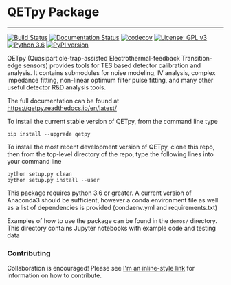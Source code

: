 # QETpy Package
-------

[![Build Status](https://travis-ci.com/ucbpylegroup/QETpy.svg?branch=master)](https://travis-ci.com/ucbpylegroup/QETpy) [![Documentation Status](https://readthedocs.org/projects/qetpy/badge/?version=latest)](https://qetpy.readthedocs.io/en/latest/?badge=latest) [![codecov](https://codecov.io/gh/ucbpylegroup/QETpy/branch/master/graph/badge.svg)](https://codecov.io/gh/ucbpylegroup/QETpy) 
[![License: GPL v3](https://img.shields.io/badge/License-GPL%20v3-blue.svg)](https://www.gnu.org/licenses/gpl-3.0)
[![Python 3.6](https://img.shields.io/badge/python-3.6+-blue.svg)](https://www.python.org/downloads/release/python-360/)
[![PyPI version](https://badge.fury.io/py/QETpy.svg)](https://badge.fury.io/py/QETpy)


QETpy (Quasiparticle-trap-assisted Electrothermal-feedback Transition-edge sensors) provides tools for TES based detector calibration and analysis. It contains submodules for noise modeling, IV analysis, complex impedance fitting, non-linear optimum filter pulse fitting, and many other useful detector R&D analysis tools.

The full documentation can be found at https://qetpy.readthedocs.io/en/latest/

To install the current stable version of QETpy, from the command line type

`pip install --upgrade qetpy`

To install the most recent development version of QETpy, clone this repo, then from the top-level directory of the repo, type the following lines into your command line

`python setup.py clean`  
`python setup.py install --user`

This package requires python 3.6 or greater. A current version of Anaconda3 should be sufficient, however a conda environment file as well as a list of dependencies is provided (condaenv.yml and requirements.txt)
    
Examples of how to use the package can be found in the `demos/` directory. This directory contains Jupyter notebooks with example code and testing data

### Contributing

Collaboration is encouraged! Please see [I'm an inline-style link](https://github.com/ucbpylegroup/QETpy/blob/update_docs/contributing.md) for information on how to contribute. 
